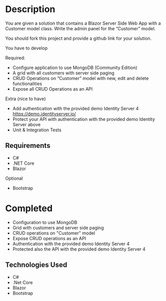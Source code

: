 # Description

You are given a solution that contains a Blazor Server Side Web App with a Customer model class. Write the admin panel for the “Customer” model. 

You should fork this project and provide a github link for your solution.

You have to develop 

Required: 
- Configure application to use MongoDB (Community Edition)
- A grid with all customers with server side paging
- CRUD Operations on “Customer” model with new, edit and delete functionalities
- Expose all CRUD Operations as an API 

Extra (nice to have) 
- Add authentication with the provided demo Identity Server 4 https://demo.identityserver.io/
- Protect your API with authentication with the provided demo Identity Server above
- Unit & Integration Tests

## Requirements 

- C#
- .NET Core 
- Blazor

Optional
- Bootstrap 

# Completed

- Configuration to use MongoDB 
- Grid with customers and server side paging
- CRUD operations on "Customer" model 
- Expose CRUD operations as an API
- Authentication with the provided demo Identity Server 4
- Protected also the API with the provided demo Identity Server 4

## Technologies Used
- C# 
- .Net Core
- Blazor
- Bootstrap



